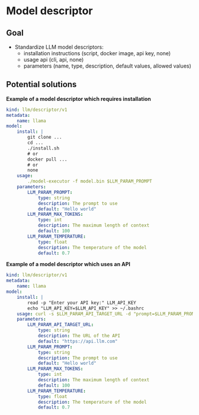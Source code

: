# Model descriptor

## Goal

- Standardize LLM model descriptors:
  - installation instructions (script, docker image, api key, none)
  - usage api (cli, api, none)
  - parameters (name, type, description, default values, allowed values)

## Potential solutions

**Example of a model descriptor which requires installation**

```yaml
kind: llm/descriptor/v1
metadata:
	name: llama
model:
	install: |
		git clone ...
		cd ...
		./install.sh
		# or
		docker pull ...
		# or
		none
	usage:
		./model-executor -f model.bin $LLM_PARAM_PROMPT
	parameters:
		LLM_PARAM_PROMPT:
			type: string
			description: The prompt to use
			default: "Hello world"
		LLM_PARAM_MAX_TOKENS:
			type: int
			description: The maximum length of context
			default: 100
		LLM_PARAM_TEMPERATURE:
			type: float
			description: The temperature of the model
			default: 0.7
```

**Example of a model descriptor which uses an API**

```yaml
kind: llm/descriptor/v1
metadata:
	name: llama
model:
	install: |
		read -p "Enter your API key:" LLM_API_KEY
		echo "LLM_API_KEY=$LLM_API_KEY" >> ~/.bashrc
	usage: curl -s $LLM_PARAM_API_TARGET_URL -d "prompt=$LLM_PARAM_PROMPT&api_key=$LLM_API_KEY"
	parameters:
		LLM_PARAM_API_TARGET_URL:
			type: string
			description: The URL of the API
			default: "https://api.llm.com"
		LLM_PARAM_PROMPT:
			type: string
			description: The prompt to use
			default: "Hello world"
		LLM_PARAM_MAX_TOKENS:
			type: int
			description: The maximum length of context
			default: 100
		LLM_PARAM_TEMPERATURE:
			type: float
			description: The temperature of the model
			default: 0.7
```